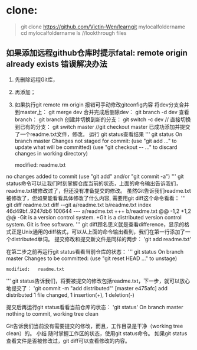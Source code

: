 # clone:
> git clone https://github.com/Victin-Wen/learngit mylocalfoldername
> cd mylocalfoldername
> ls //lookthrough files
## 如果添加远程github仓库时提示fatal: remote origin already exists 错误解决办法
1. 先删除远程Git库，
2. 再添加；
3. 如果执行git remote rm origin 报错可手动修改gitconfig内容
将dev分支合并到master上： git merge dev
合并完成后删除dev： git branch -d dev 
查看branch： git branch
创建并切换到新的分支： git switch -c dev //
直接切换到已有的分支： git switch master //git checkout master
已成功添加并提交了一个readme.txt文件，修改。
运行 git status查看结果
''' 
git status
On branch master
Changes not staged for commit:
  (use "git add <file>..." to update what will be committed)
  (use "git checkout -- <file>..." to discard changes in working directory)

	modified:   readme.txt

no changes added to commit (use "git add" and/or "git commit -a")
'''
git status命令可以让我们时刻掌握仓库当前的状态，上面的命令输出告诉我们，readme.txt被修改过了，但还没有准备提交的修改。
虽然Git告诉我们readme.txt被修改了，但如果能看看具体修改了什么内容, 需要用git diff这个命令看看：
'''
git diff readme.txt 
diff --git a/readme.txt b/readme.txt
index 46d49bf..9247db6 100644
--- a/readme.txt
+++ b/readme.txt
@@ -1,2 +1,2 @@
-Git is a version control system.
+Git is a distributed version control system.
 Git is free software.
'''
git diff顾名思义就是查看difference，显示的格式正是Unix通用的diff格式，可以从上面的命令输出看到，我们在第一行添加了一个distributed单词。
提交修改和提交新文件是同样的两步：
'git add readme.txt'

在第二步之前再运行git status看看当前仓库的状态：
'''
git status
On branch master
Changes to be committed:
  (use "git reset HEAD <file>..." to unstage)

	modified:   readme.txt
'''
git status告诉我们，将要被提交的修改包括readme.txt，下一步，就可以放心地提交了：
'git commit -m "add distributed"'
[master e475afc] add distributed
 1 file changed, 1 insertion(+), 1 deletion(-)

提交后再运行git status看看当前仓库的状态：
'git status'
On branch master
nothing to commit, working tree clean

Git告诉我们当前没有需要提交的修改，而且，工作目录是干净（working tree clean）的。
小结
随时掌握工作区的状态，使用git status命令。
如果git status查看文件是否被修改过，git diff可以查看修改的内容。
